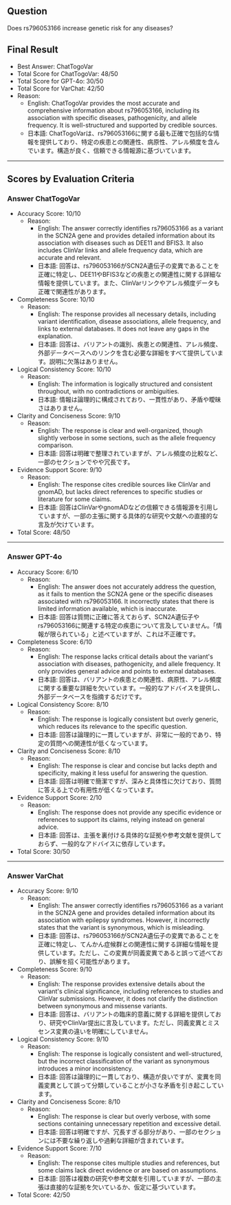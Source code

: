 ## Question

Does rs796053166 increase genetic risk for any diseases?

## Final Result

- Best Answer: ChatTogoVar
- Total Score for ChatTogoVar: 48/50
- Total Score for GPT-4o: 30/50
- Total Score for VarChat: 42/50
- Reason:
  - English: ChatTogoVar provides the most accurate and comprehensive information about rs796053166, including its association with specific diseases, pathogenicity, and allele frequency. It is well-structured and supported by credible sources.
  - 日本語: ChatTogoVarは、rs796053166に関する最も正確で包括的な情報を提供しており、特定の疾患との関連性、病原性、アレル頻度を含んでいます。構造が良く、信頼できる情報源に基づいています。

---

## Scores by Evaluation Criteria

### Answer ChatTogoVar
- Accuracy Score: 10/10
  - Reason: 
    - English: The answer correctly identifies rs796053166 as a variant in the SCN2A gene and provides detailed information about its association with diseases such as DEE11 and BFIS3. It also includes ClinVar links and allele frequency data, which are accurate and relevant.
    - 日本語: 回答は、rs796053166がSCN2A遺伝子の変異であることを正確に特定し、DEE11やBFIS3などの疾患との関連性に関する詳細な情報を提供しています。また、ClinVarリンクやアレル頻度データも正確で関連性があります。
- Completeness Score: 10/10
  - Reason: 
    - English: The response provides all necessary details, including variant identification, disease associations, allele frequency, and links to external databases. It does not leave any gaps in the explanation.
    - 日本語: 回答は、バリアントの識別、疾患との関連性、アレル頻度、外部データベースへのリンクを含む必要な詳細をすべて提供しています。説明に欠落はありません。
- Logical Consistency Score: 10/10
  - Reason: 
    - English: The information is logically structured and consistent throughout, with no contradictions or ambiguities.
    - 日本語: 情報は論理的に構成されており、一貫性があり、矛盾や曖昧さはありません。
- Clarity and Conciseness Score: 9/10
  - Reason: 
    - English: The response is clear and well-organized, though slightly verbose in some sections, such as the allele frequency comparison.
    - 日本語: 回答は明確で整理されていますが、アレル頻度の比較など、一部のセクションでやや冗長です。
- Evidence Support Score: 9/10
  - Reason: 
    - English: The response cites credible sources like ClinVar and gnomAD, but lacks direct references to specific studies or literature for some claims.
    - 日本語: 回答はClinVarやgnomADなどの信頼できる情報源を引用していますが、一部の主張に関する具体的な研究や文献への直接的な言及が欠けています。
- Total Score: 48/50

---

### Answer GPT-4o
- Accuracy Score: 6/10
  - Reason: 
    - English: The answer does not accurately address the question, as it fails to mention the SCN2A gene or the specific diseases associated with rs796053166. It incorrectly states that there is limited information available, which is inaccurate.
    - 日本語: 回答は質問に正確に答えておらず、SCN2A遺伝子やrs796053166に関連する特定の疾患について言及していません。「情報が限られている」と述べていますが、これは不正確です。
- Completeness Score: 6/10
  - Reason: 
    - English: The response lacks critical details about the variant's association with diseases, pathogenicity, and allele frequency. It only provides general advice and points to external databases.
    - 日本語: 回答は、バリアントの疾患との関連性、病原性、アレル頻度に関する重要な詳細を欠いています。一般的なアドバイスを提供し、外部データベースを指摘するだけです。
- Logical Consistency Score: 8/10
  - Reason: 
    - English: The response is logically consistent but overly generic, which reduces its relevance to the specific question.
    - 日本語: 回答は論理的に一貫していますが、非常に一般的であり、特定の質問への関連性が低くなっています。
- Clarity and Conciseness Score: 8/10
  - Reason: 
    - English: The response is clear and concise but lacks depth and specificity, making it less useful for answering the question.
    - 日本語: 回答は明確で簡潔ですが、深みと具体性に欠けており、質問に答える上での有用性が低くなっています。
- Evidence Support Score: 2/10
  - Reason: 
    - English: The response does not provide any specific evidence or references to support its claims, relying instead on general advice.
    - 日本語: 回答は、主張を裏付ける具体的な証拠や参考文献を提供しておらず、一般的なアドバイスに依存しています。
- Total Score: 30/50

---

### Answer VarChat
- Accuracy Score: 9/10
  - Reason: 
    - English: The answer correctly identifies rs796053166 as a variant in the SCN2A gene and provides detailed information about its association with epilepsy syndromes. However, it incorrectly states that the variant is synonymous, which is misleading.
    - 日本語: 回答は、rs796053166がSCN2A遺伝子の変異であることを正確に特定し、てんかん症候群との関連性に関する詳細な情報を提供しています。ただし、この変異が同義変異であると誤って述べており、誤解を招く可能性があります。
- Completeness Score: 9/10
  - Reason: 
    - English: The response provides extensive details about the variant's clinical significance, including references to studies and ClinVar submissions. However, it does not clarify the distinction between synonymous and missense variants.
    - 日本語: 回答は、バリアントの臨床的意義に関する詳細を提供しており、研究やClinVar提出に言及しています。ただし、同義変異とミスセンス変異の違いを明確にしていません。
- Logical Consistency Score: 9/10
  - Reason: 
    - English: The response is logically consistent and well-structured, but the incorrect classification of the variant as synonymous introduces a minor inconsistency.
    - 日本語: 回答は論理的に一貫しており、構造が良いですが、変異を同義変異として誤って分類していることが小さな矛盾を引き起こしています。
- Clarity and Conciseness Score: 8/10
  - Reason: 
    - English: The response is clear but overly verbose, with some sections containing unnecessary repetition and excessive detail.
    - 日本語: 回答は明確ですが、冗長すぎる部分があり、一部のセクションには不要な繰り返しや過剰な詳細が含まれています。
- Evidence Support Score: 7/10
  - Reason: 
    - English: The response cites multiple studies and references, but some claims lack direct evidence or are based on assumptions.
    - 日本語: 回答は複数の研究や参考文献を引用していますが、一部の主張は直接的な証拠を欠いているか、仮定に基づいています。
- Total Score: 42/50